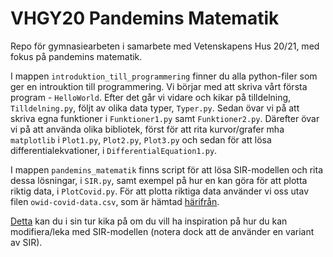 # VHGY20 Pandemins Matematik
Repo för gymnasiearbeten i samarbete med Vetenskapens Hus 20/21, med fokus på pandemins matematik.

I mappen `introduktion_till_programmering` finner du alla python-filer som ger en introuktion till programmering. Vi börjar med att skriva vårt första program - `HelloWorld`. Efter det går vi vidare och kikar på tilldelning, `Tilldelning.py`, följt av olika data typer, `Typer.py`. Sedan övar vi på att skriva egna funktioner i `Funktioner1.py` samt `Funktioner2.py`. Därefter övar vi på att använda olika bibliotek, först för att rita kurvor/grafer mha `matplotlib` i `Plot1.py`, `Plot2.py`, `Plot3.py` och sedan för att lösa differentialekvationer, i `DifferentialEquation1.py`.

I mappen `pandemins_matematik` finns script för att lösa SIR-modellen och rita dessa lösningar, i `SIR.py`, samt exempel på hur en kan göra för att plotta riktig data, i `PlotCovid.py`. För att plotta riktiga data använder vi oss utav filen `owid-covid-data.csv`, som är hämtad [härifrån](https://github.com/owid/covid-19-data/tree/master/public/data).

[Detta](https://apmonitor.com/pdc/index.php/Main/SolveDifferentialEquations) kan du i sin tur kika på om du vill ha inspiration på hur du kan modifiera/leka med SIR-modellen (notera dock att de använder en variant av SIR).
